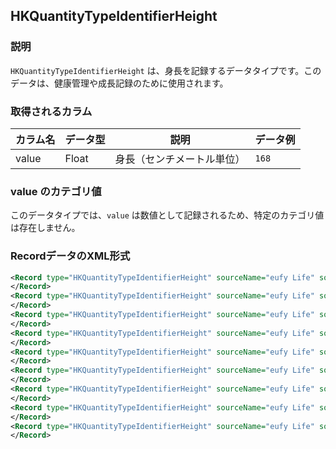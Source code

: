 ## HKQuantityTypeIdentifierHeight

### 説明
`HKQuantityTypeIdentifierHeight` は、身長を記録するデータタイプです。このデータは、健康管理や成長記録のために使用されます。

### 取得されるカラム

| カラム名 | データ型 | 説明                       | データ例 |
| -------- | -------- | -------------------------- | -------- |
| value    | Float    | 身長（センチメートル単位） | `168`    |

### value のカテゴリ値

このデータタイプでは、`value` は数値として記録されるため、特定のカテゴリ値は存在しません。

### RecordデータのXML形式

```xml
<Record type="HKQuantityTypeIdentifierHeight" sourceName="eufy Life" sourceVersion="230" unit="cm" creationDate="2025-01-30 08:52:53 +0900" startDate="2025-01-30 08:52:52 +0900" endDate="2025-01-30 08:52:52 +0900" value="168">
</Record>
<Record type="HKQuantityTypeIdentifierHeight" sourceName="eufy Life" sourceVersion="230" unit="cm" creationDate="2025-01-31 06:45:46 +0900" startDate="2025-01-31 06:45:46 +0900" endDate="2025-01-31 06:45:46 +0900" value="168">
</Record>
<Record type="HKQuantityTypeIdentifierHeight" sourceName="eufy Life" sourceVersion="230" unit="cm" creationDate="2025-02-01 09:15:08 +0900" startDate="2025-02-01 09:15:08 +0900" endDate="2025-02-01 09:15:08 +0900" value="168">
</Record>
<Record type="HKQuantityTypeIdentifierHeight" sourceName="eufy Life" sourceVersion="230" unit="cm" creationDate="2025-02-02 14:43:58 +0900" startDate="2025-02-02 14:43:58 +0900" endDate="2025-02-02 14:43:58 +0900" value="168">
</Record>
<Record type="HKQuantityTypeIdentifierHeight" sourceName="eufy Life" sourceVersion="230" unit="cm" creationDate="2025-02-02 14:44:12 +0900" startDate="2025-02-02 14:44:12 +0900" endDate="2025-02-02 14:44:12 +0900" value="168">
</Record>
<Record type="HKQuantityTypeIdentifierHeight" sourceName="eufy Life" sourceVersion="230" unit="cm" creationDate="2025-02-03 09:06:03 +0900" startDate="2025-02-03 09:06:03 +0900" endDate="2025-02-03 09:06:03 +0900" value="168">
</Record>
<Record type="HKQuantityTypeIdentifierHeight" sourceName="eufy Life" sourceVersion="230" unit="cm" creationDate="2025-02-04 08:51:00 +0900" startDate="2025-02-04 08:51:00 +0900" endDate="2025-02-04 08:51:00 +0900" value="168">
</Record>
<Record type="HKQuantityTypeIdentifierHeight" sourceName="eufy Life" sourceVersion="230" unit="cm" creationDate="2025-02-05 08:14:46 +0900" startDate="2025-02-05 08:14:46 +0900" endDate="2025-02-05 08:14:46 +0900" value="168">
</Record>
<Record type="HKQuantityTypeIdentifierHeight" sourceName="eufy Life" sourceVersion="230" unit="cm" creationDate="2025-02-06 08:26:59 +0900" startDate="2025-02-06 08:26:59 +0900" endDate="2025-02-06 08:26:59 +0900" value="168">
</Record>
```
